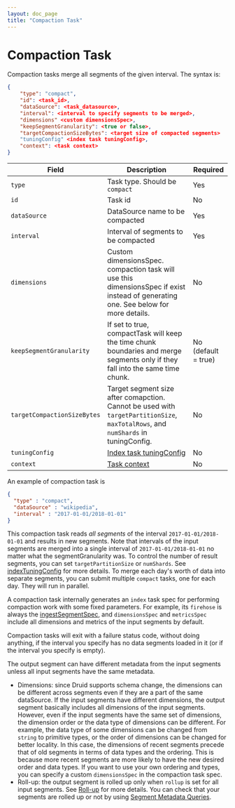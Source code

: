 ```yaml
---
layout: doc_page
title: "Compaction Task"
---
```


<!--
  ~ Licensed to the Apache Software Foundation (ASF) under one
  ~ or more contributor license agreements.  See the NOTICE file
  ~ distributed with this work for additional information
  ~ regarding copyright ownership.  The ASF licenses this file
  ~ to you under the Apache License, Version 2.0 (the
  ~ "License"); you may not use this file except in compliance
  ~ with the License.  You may obtain a copy of the License at
  ~
  ~   http://www.apache.org/licenses/LICENSE-2.0
  ~
  ~ Unless required by applicable law or agreed to in writing,
  ~ software distributed under the License is distributed on an
  ~ "AS IS" BASIS, WITHOUT WARRANTIES OR CONDITIONS OF ANY
  ~ KIND, either express or implied.  See the License for the
  ~ specific language governing permissions and limitations
  ~ under the License.
  -->

# Compaction Task

Compaction tasks merge all segments of the given interval. The syntax is:

```json
{
    "type": "compact",
    "id": <task_id>,
    "dataSource": <task_datasource>,
    "interval": <interval to specify segments to be merged>,
    "dimensions" <custom dimensionsSpec>,
    "keepSegmentGranularity": <true or false>,
    "targetCompactionSizeBytes": <target size of compacted segments>
    "tuningConfig" <index task tuningConfig>,
    "context": <task context>
}
```

|Field|Description|Required|
|-----|-----------|--------|
|`type`|Task type. Should be `compact`|Yes|
|`id`|Task id|No|
|`dataSource`|DataSource name to be compacted|Yes|
|`interval`|Interval of segments to be compacted|Yes|
|`dimensions`|Custom dimensionsSpec. compaction task will use this dimensionsSpec if exist instead of generating one. See below for more details.|No|
|`keepSegmentGranularity`|If set to true, compactTask will keep the time chunk boundaries and merge segments only if they fall into the same time chunk.|No (default = true)|
|`targetCompactionSizeBytes`|Target segment size after comapction. Cannot be used with `targetPartitionSize`, `maxTotalRows`, and `numShards` in tuningConfig.|No|
|`tuningConfig`|[Index task tuningConfig](../ingestion/native_tasks.html#tuningconfig)|No|
|`context`|[Task context](../ingestion/locking-and-priority.html#task-context)|No|

An example of compaction task is

```json
{
  "type" : "compact",
  "dataSource" : "wikipedia",
  "interval" : "2017-01-01/2018-01-01"
}
```

This compaction task reads _all segments_ of the interval `2017-01-01/2018-01-01` and results in new segments.
Note that intervals of the input segments are merged into a single interval of `2017-01-01/2018-01-01` no matter what the segmentGranularity was.
To control the number of result segments, you can set `targetPartitionSize` or `numShards`. See [indexTuningConfig](../ingestion/native_tasks.html#tuningconfig) for more details.
To merge each day's worth of data into separate segments, you can submit multiple `compact` tasks, one for each day. They will run in parallel.

A compaction task internally generates an `index` task spec for performing compaction work with some fixed parameters.
For example, its `firehose` is always the [ingestSegmentSpec](./firehose.html#ingestsegmentfirehose), and `dimensionsSpec` and `metricsSpec`
include all dimensions and metrics of the input segments by default.

Compaction tasks will exit with a failure status code, without doing anything, if the interval you specify has no
data segments loaded in it (or if the interval you specify is empty).

The output segment can have different metadata from the input segments unless all input segments have the same metadata.

- Dimensions: since Druid supports schema change, the dimensions can be different across segments even if they are a part of the same dataSource.
If the input segments have different dimensions, the output segment basically includes all dimensions of the input segments.
However, even if the input segments have the same set of dimensions, the dimension order or the data type of dimensions can be different. For example, the data type of some dimensions can be
changed from `string` to primitive types, or the order of dimensions can be changed for better locality.
In this case, the dimensions of recent segments precede that of old segments in terms of data types and the ordering.
This is because more recent segments are more likely to have the new desired order and data types. If you want to use
your own ordering and types, you can specify a custom `dimensionsSpec` in the compaction task spec.
- Roll-up: the output segment is rolled up only when `rollup` is set for all input segments.
See [Roll-up](../ingestion/index.html#rollup) for more details. 
You can check that your segments are rolled up or not by using [Segment Metadata Queries](../querying/segmentmetadataquery.html#analysistypes).

